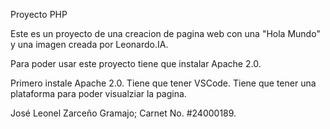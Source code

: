 Proyecto PHP

Este es un proyecto de una creacion de pagina web con una "Hola Mundo" y una imagen creada por Leonardo.IA.

Para poder usar este proyecto tiene que instalar Apache 2.0.

Primero instale Apache 2.0.
Tiene que tener VSCode.
Tiene que tener una plataforma para poder visualziar la pagina.


José Leonel Zarceño Gramajo; Carnet No. #24000189.
